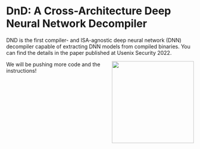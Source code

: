# DnD: A Cross-Architecture Deep Neural Network Decompiler

DND is the first compiler- and ISA-agnostic deep neural network (DNN) decompiler capable of extracting DNN models from compiled binaries. You can find the details in the paper published at Usenix Security 2022. 

<p>
<a href="https://wuruoyu.github.io/assets/pdf/dnd.pdf"> <img align="right" width="220"  src="https://wuruoyu.github.io/assets/img/dnd_cover.png"> </a>
</p>

We will be pushing more code and the instructions!
